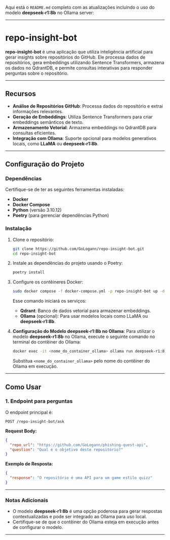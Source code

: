 Aqui está o `README.md` completo com as atualizações incluindo o uso do modelo **deepseek-r1:8b** no Ollama server:

---

# repo-insight-bot

**repo-insight-bot** é uma aplicação que utiliza inteligência artificial para gerar insights sobre repositórios do GitHub. Ele processa dados de repositórios, gera embeddings utilizando Sentence Transformers, armazena os dados no QdrantDB, e permite consultas interativas para responder perguntas sobre o repositório.

---

## **Recursos**

- **Análise de Repositórios GitHub**: Processa dados do repositório e extrai informações relevantes.
- **Geração de Embeddings**: Utiliza Sentence Transformers para criar embeddings semânticos de texto.
- **Armazenamento Vetorial**: Armazena embeddings no QdrantDB para consultas eficientes.
- **Integração com Ollama**: Suporte opcional para modelos generativos locais, como **LLaMA** ou **deepseek-r1:8b**.

---

## **Configuração do Projeto**

### **Dependências**

Certifique-se de ter as seguintes ferramentas instaladas:

- **Docker**
- **Docker Compose**
- **Python** (versão 3.10.12)
- **Poetry** (para gerenciar dependências Python)

### **Instalação**

1. Clone o repositório:
   ```bash
   git clone https://github.com/GoLogann/repo-insight-bot.git
   cd repo-insight-bot
   ```

2. Instale as dependências do projeto usando o Poetry:
   ```bash
   poetry install
   ```

3. Configure os contêineres Docker:
   ```bash
   sudo docker compose -f docker-compose.yml -p repo-insight-bot up -d
   ```

   Esse comando iniciará os serviços:
   - **Qdrant**: Banco de dados vetorial para armazenar embeddings.
   - **Ollama** (opcional): Para usar modelos locais como LLaMA ou **deepseek-r1:8b**.

4. **Configuração do Modelo deepseek-r1:8b no Ollama**:
   Para utilizar o modelo **deepseek-r1:8b** no Ollama, execute o seguinte comando no terminal do contêiner do Ollama:
   ```bash
   docker exec -it <nome_do_container_ollama> ollama run deepseek-r1:8b
   ```
   Substitua `<nome_do_container_ollama>` pelo nome do contêiner do Ollama em execução.

---

## **Como Usar**

### **1. Endpoint para perguntas**

O endpoint principal é:

```http
POST /repo-insight-bot/ask
```

**Request Body:**

```json
{
  "repo_url": "https://github.com/GoLogann/phishing-quest-api",
  "question": "Qual é o objetivo deste repositório?"
}
```

**Exemplo de Resposta:**

```json
{
  "response": "O repositório é uma API para um game estilo quizz"
}
```

---

### **Notas Adicionais**

- O modelo **deepseek-r1:8b** é uma opção poderosa para gerar respostas contextualizadas e pode ser integrado ao Ollama para uso local.
- Certifique-se de que o contêiner do Ollama esteja em execução antes de configurar o modelo.

---
